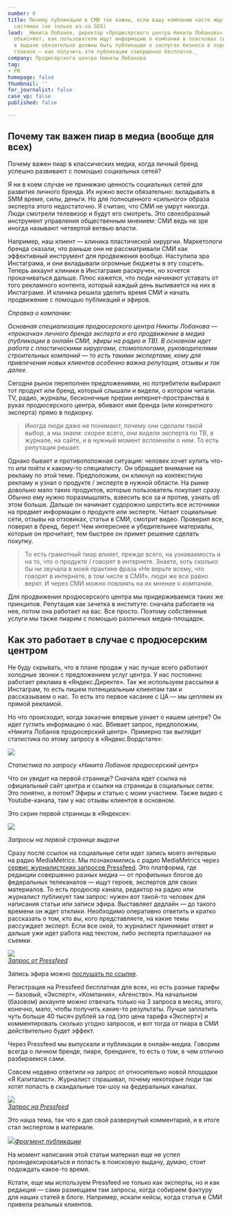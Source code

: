 ```yaml
---
number: 0
title: Почему публикации в СМИ так важны, если вашу компанию часто ищут в поисковых
  системах (не только из-за SEO)
lead: _Никита Лобанов, директор «Продюсерского центра Никиты Лобанова», на своем примере
  объясняет, как пользователи ищут информацию о компании в поисковых системах и почему
  в выдаче обязательно должны быть публикации о заслугах бизнеса в хороших СМИ. И
  главное — как получить эти публикации совершенно бесплатно._
company: Продюсерского центра Никиты Лобанова
tag:
- PR
homepage: false
thumbnail: ''
for_journalist: false
case_vp: false
published: false

---
```

## Почему так важен пиар в медиа (вообще для всех)

Почему важен пиар в классических медиа, когда личный бренд успешно развивают с помощью социальных сетей?

Я ни в коем случае не принижаю ценность социальных сетей для развития личного бренда. Их нужно вести обязательно: вкладывать в SMM время, силы, деньги. Но для полноценного «сильного» образа эксперта этого недостаточно. Я считаю, что СМИ не умрут никогда. Люди смотрели телевизор и будут его смотреть. Это своеобразный инструмент управления общественным мнением: СМИ ведь не зря иногда называют четвертой ветвью власти.

Например, наш клиент ― клиника пластической хирургии. Маркетологи бренда сказали, что раньше они не рассматривали СМИ как эффективный инструмент для продвижения вообще. Наступила эра Инстаграма, и они вкладывали огромные бюджеты в эту соцсеть. Теперь аккаунт клиники в Инстаграме раскручен, но хочется прокачиваться дальше. Плюс кажется, что люди начинают уставать от того рекламного контента, который каждый день выливается на них в Инстаграме. И клиника решила уделить время СМИ и начать продвижение с помощью публикаций и эфиров.

_Справка о компании:_

_Основная специализация продюсерского центра Никиты Лобанова ― «прокачка» личного бренда эксперта и его продвижение в медиа (публикации в онлайн СМИ, эфиры на радио и ТВ). В основном идет работа с пластическими хирургами, стоматологами, руководителями строительных компаний ― то есть такими экспертами, кому для привлечения новых клиентов особенно важна репутация, отзывы и так далее._

Сегодня рынок переполнен предложениями, но потребители выбирают тот продукт или бренд, который слышали и видели, о котором читали. TV, радио, журналы, бесконечные прерии интернет-пространства в руках продюсерского центра, вбивают имя бренда (или конкретного эксперта) прямо в подкорку.

> Иногда люди даже не понимают, почему они сделали такой выбор, а мы знаем: скорее всего, они видели эксперта по ТВ, в журнале, на сайте, и в нужный момент вспомнили о нем. То есть репутация решает.

Однако бывает и противоположная ситуация: человек хочет купить что-то или пойти к какому-то специалисту. Он обращает внимание на рекламу по этой теме. Предположим, он кликнул на контекстную рекламу и узнал о продукте / эксперте в нужной области. На рынке довольно мало таких продуктов, которые пользователь покупает сразу. Обычно ему нужно поразмышлять, взвесить все за и против, узнать об этом больше. Дальше он начинает судорожно шерстить все источники на предмет информации о продукте или эксперте. Читает социальные сети, отзывы на отзовиках, статьи в СМИ, смотрит видео. Проверил все, поверил в бренд, берет! Чем интереснее и убедительнее материалы, которые он прочитает, тем быстрее он примет решение сделать покупку.

> То есть грамотный пиар влияет, прежде всего, на узнаваемость и на то, что о продукте / говорят в интернете. Знаете, хоть сколько бы ни звучала в моей практике фраза «Не верьте всему, что говорят в интернете, в том числе в СМИ», люди же все равно верят. И через СМИ можно повлиять на их мнение о компании.

Для продвижения продюсерского центра мы придерживаемся таких же принципов. Репутация как зачетка в институте: сначала работаете на нее, потом она работает на вас. Все просто. Поэтому собственные услуги мы также пиарим с помощью различных медиа-площадок.

## Как это работает в случае с продюсерским центром

Не буду скрывать, что в плане продаж у нас лучше всего работают холодные звонки с предложением услуг центра. У нас постоянно работает реклама в «Яндекс.Директе». Так же используем рассылки в Инстаграм, то есть пишем потенциальным клиентам там и рассказываем о нас. То есть это первое касание с ЦА ― мы цепляем их прямой рекламой.

Но что происходит, когда заказчик впервые узнает о нашем центре? Он идет гуглить информацию о нас. Вбивает запрос, предположим, «Никита Лобанов продюсерский центр». Примерно так выглядит статистика по этому запросу в «Яндекс.Вордстате»:

![](../assets/uploads/lobanov_wordstat.jpg)

_Статистика по запросу «Никита Лобанов продюсерский центр»_

Что он увидит на первой странице? Сначала идет ссылка на официальный сайт центра и ссылки на страницы в социальных сетях. Это понятно, а потом? Эфиры и статью с моим участием. Также видео с Youtube-канала, там у нас отзывы клиентов в основном.

Это скрин первой страницы в «Яндексе»:

![](../assets/uploads/nikita_lobanov1.jpg)

_Запросы на первой странице выдачи_

  
Сразу после ссылок на социальные сети идет запись моего интервью на радио MediaMetrics. Мы познакомились с радио MediaMetrics через [сервис журналистских запросов Pressfeed](https://pressfeed.ru/). Это платформа, где редакции совершенно разных медиа ― от профильных блогов до федеральных телеканалов ― ищут героев, экспертов для своих материалов. То есть продюсер канала, редактор на радио или журналист публикует там запрос: нужен вот такой-то человек для написания статьи или записи эфира. Выставляет дедлайн ― до такого времени он ждет отклики. Необходимо оперативно ответить и кратко рассказать о том, кто вы, кого представляете, на какие темы рассуждает эксперт. Если все окей, то журналист принимает ответ и дальше уже идет работа над текстом, либо эксперта приглашают на съемки.

![](../assets/uploads/lobanov_mediametrics_zapros.png)  
[_Запрос от Pressfeed_](https://pressfeed.ru/query/46591)

Запись эфира можно [послушать по ссылке](https://radio.mediametrics.ru/business_says/62073/).

Регистрация на Pressfeed бесплатная для всех, но есть разные тарифы — базовый, «Эксперт», «Компания», «Агенство». На начальном (базовом) аккаунте можно отвечать только на 3 запроса в месяц, этого, конечно, мало, чтобы получить какие-то результаты. Лучше заплатить чуть больше 40 тысяч рублей за год (это цена тарифа «Эксперт») и комментировать сколько угодно запросов, и вот тогда от пиара в СМИ действительно будет эффект.

Через Pressfeed мы выпускали и публикации в онлайн-медиа. Говорим всегда о личном бренде, пиаре, брендинге, то есть о том, в чем отлично разбираемся сами.

Совсем недавно ответили на запрос от относительно новой площадки «Я Капиталист». Журналист спрашивал, почему некоторые люди так хотят попасть в скандальные ток-шоу на федеральных каналах.

![](../assets/uploads/lobanov_kapitalist_zapros.jpg)  
[_Запрос на Pressfeed_](https://pressfeed.ru/query/58856)

Это наша тема, так что я дал свой развернутый комментарий, и в итоге стал экспертом в материале.

  
![](../assets/uploads/lobanov_kapitalist_tekst.jpg)[_Фрагмент публикации_](https://yakapitalist.ru/news/pochemu-lyudi-idut-v-tv-shou/)

На момент написания этой статьи материал еще не успел проиндексироваться и попасть в поисковую выдачу, думаю, стоит подождать какое-то время.

Кстати, еще мы используем Pressfeed не только как эксперты, но и как редакция ― сами размещаем там запросы, когда собираем фактуру для наших статей в блоге. Например, искали кейсы, когда статья в СМИ привела реальных клиентов.